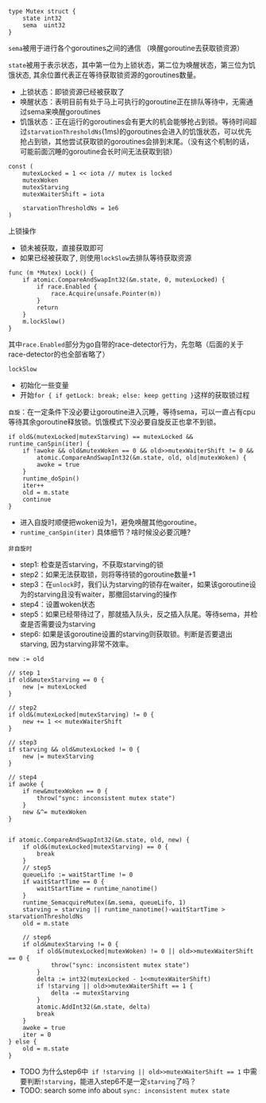 ```
type Mutex struct {
    state int32
    sema  uint32
}
```

`sema`被用于进行各个goroutines之间的通信 （唤醒goroutine去获取锁资源）

`state`被用于表示状态，其中第一位为上锁状态，第二位为唤醒状态，第三位为饥饿状态, 其余位置代表正在等待获取锁资源的goroutines数量。  
* 上锁状态：即锁资源已经被获取了
* 唤醒状态：表明目前有处于马上可执行的goroutine正在排队等待中，无需通过sema来唤醒goroutines
* 饥饿状态：正在运行的goroutines会有更大的机会能够抢占到锁。等待时间超过`starvationThresholdNs`(1ms)的goroutines会进入的饥饿状态，可以优先抢占到锁，其他尝试获取锁的goroutines会排到末尾。（没有这个机制的话，可能前面沉睡的goroutine会长时间无法获取到锁）

```
const (
    mutexLocked = 1 << iota // mutex is locked
    mutexWoken
    mutexStarving
    mutexWaiterShift = iota

    starvationThresholdNs = 1e6
)
```

上锁操作
* 锁未被获取，直接获取即可
* 如果已经被获取了, 则使用`lockSlow`去排队等待获取资源
```
func (m *Mutex) Lock() {
    if atomic.CompareAndSwapInt32(&m.state, 0, mutexLocked) {
        if race.Enabled {
            race.Acquire(unsafe.Pointer(m))
        }
        return
    }
    m.lockSlow()
}
```

其中`race.Enabled`部分为go自带的race-detector行为，先忽略（后面的关于race-detector的也全部省略了）

`lockSlow`
* 初始化一些变量
* 开始`for { if getLock: break; else: keep getting }`这样的获取锁过程

`自旋`：在一定条件下没必要让goroutine进入沉睡，等待sema，可以一直占有cpu等待其余goroutine释放锁。饥饿模式下没必要自旋反正也拿不到锁。
```
if old&(mutexLocked|mutexStarving) == mutexLocked && runtime_canSpin(iter) {
    if !awoke && old&mutexWoken == 0 && old>>mutexWaiterShift != 0 &&
        atomic.CompareAndSwapInt32(&m.state, old, old|mutexWoken) {
        awoke = true
    }
    runtime_doSpin()
    iter++
    old = m.state
    continue
}
```
* 进入自旋时顺便把woken设为1，避免唤醒其他goroutine。
* `runtime_canSpin(iter)` 具体细节？啥时候没必要沉睡?

`非自旋时`
* step1: 检查是否starving，不获取starving的锁
* step2：如果无法获取锁，则将等待锁的goroutine数量+1
* step3：在`unlock`时，我们认为starving的锁存在waiter，如果该goroutine设为的starving且没有waiter，那撤回starving的操作
* step4：设置woken状态
* step5：如果已经带待过了，那就插入队头，反之插入队尾。等待sema，并检查是否需要设为starving
* step6: 如果是该goroutine设置的starving则获取锁。判断是否要退出starving, 因为starving非常不效率。
```
new := old

// step 1
if old&mutexStarving == 0 {
    new |= mutexLocked
}

// step2
if old&(mutexLocked|mutexStarving) != 0 {
    new += 1 << mutexWaiterShift
}

// step3
if starving && old&mutexLocked != 0 {
    new |= mutexStarving
}

// step4 
if awoke {
    if new&mutexWoken == 0 {
        throw("sync: inconsistent mutex state")
    }
    new &^= mutexWoken
}


if atomic.CompareAndSwapInt32(&m.state, old, new) {
    if old&(mutexLocked|mutexStarving) == 0 {
        break
    }
    // step5
    queueLifo := waitStartTime != 0
    if waitStartTime == 0 {
        waitStartTime = runtime_nanotime()
    }
    runtime_SemacquireMutex(&m.sema, queueLifo, 1)
    starving = starving || runtime_nanotime()-waitStartTime > starvationThresholdNs
    old = m.state
    
    // step6
    if old&mutexStarving != 0 {
        if old&(mutexLocked|mutexWoken) != 0 || old>>mutexWaiterShift == 0 {
            throw("sync: inconsistent mutex state")
        }
        delta := int32(mutexLocked - 1<<mutexWaiterShift)
        if !starving || old>>mutexWaiterShift == 1 {
            delta -= mutexStarving
        }
        atomic.AddInt32(&m.state, delta)
        break
    }
    awoke = true
    iter = 0
} else {
    old = m.state
}
```
* TODO 为什么step6中` if !starving || old>>mutexWaiterShift == 1` 中需要判断`!starving`，能进入step6不是一定`starving`了吗？
* TODO: search some info about `sync: inconsistent mutex state`
